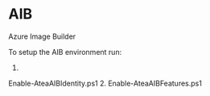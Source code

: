 # AIB
Azure Image Builder

To setup the AIB environment run:

1.
Enable-AteaAIBIdentity.ps1
2.
Enable-AteaAIBFeatures.ps1
